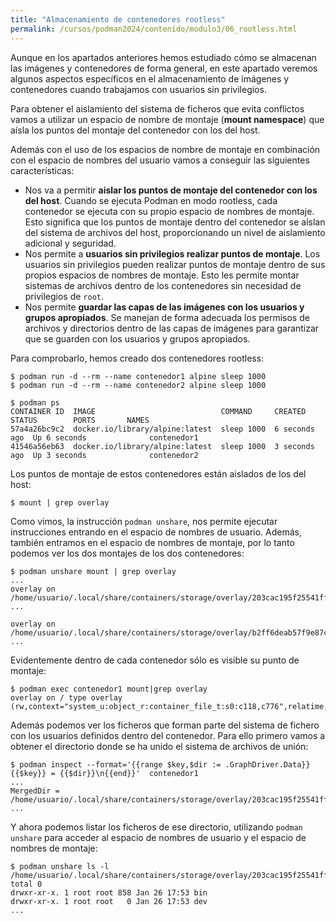 ```yaml
---
title: "Almacenamiento de contenedores rootless"
permalink: /cursos/podman2024/contenido/modulo3/06_rootless.html
---
```


Aunque en los apartados anteriores hemos estudiado cómo se almacenan las imágenes y contenedores de forma general, en este apartado veremos algunos aspectos específicos en el almacenamiento de imágenes y contenedores cuando trabajamos con usuarios sin privilegios.

Para obtener el aislamiento del sistema de ficheros que evita conflictos vamos a utilizar un espacio de nombre de montaje (**mount namespace**) que aísla los puntos del montaje del contenedor con los del host.

Además con el uso de los espacios de nombre de montaje en combinación con el espacio de nombres del usuario vamos a conseguir las siguientes características:

* Nos va a permitir **aislar los puntos de montaje del contenedor con los del host**. Cuando se ejecuta Podman en modo rootless, cada contenedor se ejecuta con su propio espacio de nombres de montaje. Esto significa que los puntos de montaje dentro del contenedor se aíslan del sistema de archivos del host, proporcionando un nivel de aislamiento adicional y seguridad.
* Nos permite a **usuarios sin privilegios realizar puntos de montaje**. Los usuarios sin privilegios pueden realizar puntos de montaje dentro de sus propios espacios de nombres de montaje. Esto les permite montar sistemas de archivos dentro de los contenedores sin necesidad de privilegios de `root`.
* Nos permite **guardar las capas de las imágenes con los usuarios y grupos apropiados**. Se manejan de forma adecuada los permisos de archivos y directorios dentro de las capas de imágenes para garantizar que se guarden con los usuarios y grupos apropiados. 

Para comprobarlo, hemos creado dos contenedores rootless:

```
$ podman run -d --rm --name contenedor1 alpine sleep 1000
$ podman run -d --rm --name contenedor2 alpine sleep 1000

$ podman ps
CONTAINER ID  IMAGE                            COMMAND     CREATED        STATUS        PORTS       NAMES
57a4a26bc9c2  docker.io/library/alpine:latest  sleep 1000  6 seconds ago  Up 6 seconds              contenedor1
41546a56eb63  docker.io/library/alpine:latest  sleep 1000  3 seconds ago  Up 3 seconds              contenedor2
```

Los puntos de montaje de estos contenedores están aislados de los del host:
```
$ mount | grep overlay
```

Como vimos, la instrucción `podman unshare`, nos permite ejecutar instrucciones entrando en el espacio de nombres de usuario. Además, también entramos en el espacio de nombres de montaje, por lo tanto podemos ver los dos montajes de los dos contenedores:

```
$ podman unshare mount | grep overlay
...
overlay on /home/usuario/.local/share/containers/storage/overlay/203cac195f25541ff30f4abc9b79ad972e6478f233499be6caf4a6a405d2cea9/merged ...

overlay on /home/usuario/.local/share/containers/storage/overlay/b2ff6deab57f9e87c7cbd25cc11ce1ec05be11aab09e14faf4e0648693ef0bb7/merged ...
```

Evidentemente dentro de cada contenedor sólo es visible su punto de montaje:

```
$ podman exec contenedor1 mount|grep overlay
overlay on / type overlay (rw,context="system_u:object_r:container_file_t:s0:c118,c776",relatime,...
```

Además podemos ver los ficheros que forman parte del sistema de fichero con los usuarios definidos dentro del contenedor. Para ello primero vamos a obtener el directorio donde se ha unido el sistema de archivos de unión:

```
$ podman inspect --format='{{range $key,$dir := .GraphDriver.Data}}{{$key}} = {{$dir}}\n{{end}}'  contenedor1
...
MergedDir = /home/usuario/.local/share/containers/storage/overlay/203cac195f25541ff30f4abc9b79ad972e6478f233499be6caf4a6a405d2cea9/merged
...
```

Y ahora podemos listar los ficheros de ese directorio, utilizando `podman unshare` para acceder al espacio de nombres de usuario y el espacio de nombres de montaje:

```
$ podman unshare ls -l /home/usuario/.local/share/containers/storage/overlay/203cac195f25541ff30f4abc9b79ad972e6478f233499be6caf4a6a405d2cea9/merged
total 0
drwxr-xr-x. 1 root root 858 Jan 26 17:53 bin
drwxr-xr-x. 1 root root   0 Jan 26 17:53 dev
...
```

